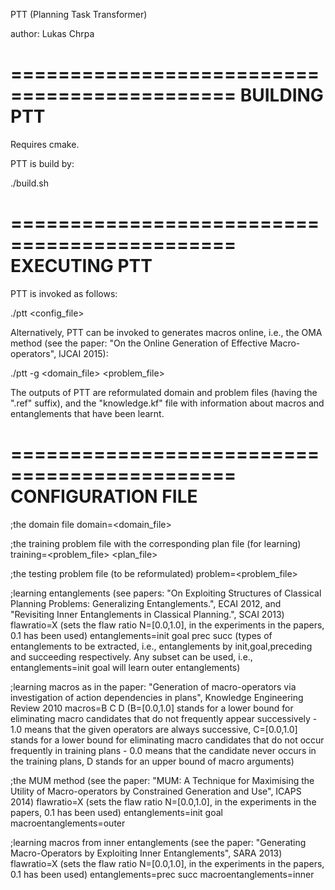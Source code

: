 PTT (Planning Task Transformer) 

author: Lukas Chrpa

=============================================
BUILDING PTT
=============================================

Requires cmake.

PTT is build by:

./build.sh

=============================================
EXECUTING PTT
=============================================

PTT is invoked as follows:

./ptt <config_file>

Alternatively, PTT can be invoked to generates macros online, i.e., the OMA method (see the paper: "On the Online Generation of Effective Macro-operators", IJCAI 2015):

./ptt -g <domain_file> <problem_file>


The outputs of PTT are reformulated domain and problem files (having the ".ref" suffix), and the "knowledge.kf" file with information about macros and entanglements that have been learnt.


=============================================
CONFIGURATION FILE
=============================================

;the domain file
domain=<domain_file>

;the training problem file with the corresponding plan file (for learning)
training=<problem_file> <plan_file>

;the testing problem file (to be reformulated)
problem=<problem_file>


;learning entanglements (see papers: "On Exploiting Structures of Classical Planning Problems: Generalizing Entanglements.", ECAI 2012, and "Revisiting Inner Entanglements in Classical Planning.", SCAI 2013)
flawratio=X (sets the flaw ratio N=[0.0,1.0], in the experiments in the papers, 0.1 has been used)
entanglements=init goal prec succ (types of entanglements to be extracted, i.e., entanglements by init,goal,preceding and succeeding respectively. Any subset can be used, i.e., entanglements=init goal  will learn outer entanglements)

;learning macros as in the paper: "Generation of macro-operators via investigation of action dependencies in plans", Knowledge Engineering Review 2010
macros=B C D (B=[0.0,1.0] stands for a lower bound for eliminating macro candidates that do not frequently appear successively - 1.0 means that the given operators are always successive, C=[0.0,1.0] stands for a lower bound for eliminating macro candidates that do not occur frequently in training plans - 0.0 means that the candidate never occurs in the training plans, D stands for an upper bound of macro arguments)

;the MUM method (see the paper: "MUM: A Technique for Maximising the Utility of Macro-operators by Constrained Generation and Use", ICAPS 2014)
flawratio=X (sets the flaw ratio N=[0.0,1.0], in the experiments in the papers, 0.1 has been used)
entanglements=init goal
macroentanglements=outer

;learning macros from inner entanglements (see the paper: "Generating Macro-Operators by Exploiting Inner Entanglements", SARA 2013)
flawratio=X (sets the flaw ratio N=[0.0,1.0], in the experiments in the papers, 0.1 has been used)
entanglements=prec succ
macroentanglements=inner




 
